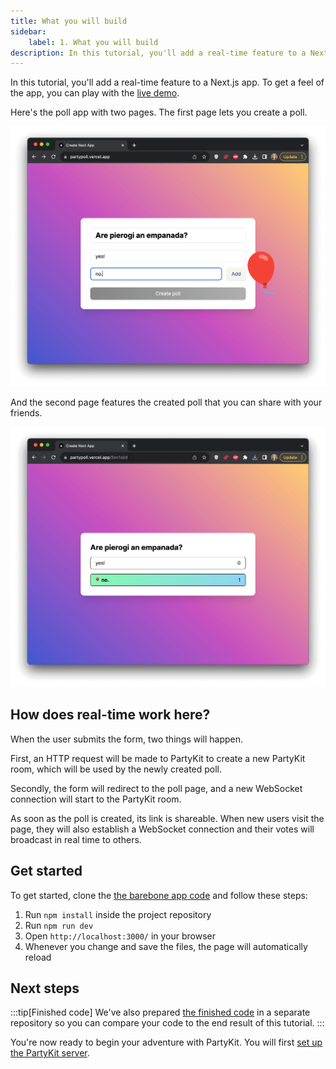 ```yaml
---
title: What you will build
sidebar:
    label: 1. What you will build
description: In this tutorial, you'll add a real-time feature to a Next.js app
---
```


In this tutorial, you'll add a real-time feature to a Next.js app. To get a feel of the app, you can play with the <a href="https://partypoll.vercel.app/" target="_blank" rel="noopener noreferrer">live demo</a>.

Here's the poll app with two pages. The first page lets you create a poll.

![A screenshot of the form for generating the poll](../../../../assets/tutorials/add-partykit-to-a-nextjs-app/page1-1.png)

And the second page features the created poll that you can share with your  friends.

![A screenshot of the page featuring the poll with the question: "Are pierogi an empanada?"](../../../../assets/tutorials/add-partykit-to-a-nextjs-app/page1-2.png)

## How does real-time work here?

When the user submits the form, two things will happen.

First, an HTTP request will be made to PartyKit to create a new PartyKit room, which will be used by the newly created poll.

Secondly, the form will redirect to the poll page, and a new WebSocket connection will start to the PartyKit room.

As soon as the poll is created, its link is shareable. When new users visit the page, they will also establish a WebSocket connection and their votes will broadcast in real time to others.

## Get started

To get started, clone the <a href="https://github.com/partykit/tutorial-starter-partypoll" target="_blank" rel="noopener noreferrer">the barebone app code</a> and follow these steps:

1. Run `npm install` inside the project repository
2. Run `npm run dev`
3. Open `http://localhost:3000/` in your browser
4. Whenever you change and save the files, the page will automatically reload

## Next steps

:::tip[Finished code]
We've also prepared <a href="https://github.com/partykit/partypoll" target="_blank" rel="noopener noreferrer">the finished code</a> in a separate repository so you can compare your code to the end result of this tutorial.
:::

You're now ready to begin your adventure with PartyKit. You will first [set up the PartyKit server](/tutorials/add-partykit-to-a-nextjs-app/2-set-up-server/).
